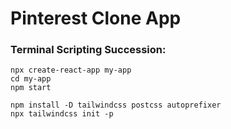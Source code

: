# Pinterest Clone App

### Terminal Scripting Succession:

```
npx create-react-app my-app
cd my-app
npm start
```

```
npm install -D tailwindcss postcss autoprefixer
npx tailwindcss init -p
```